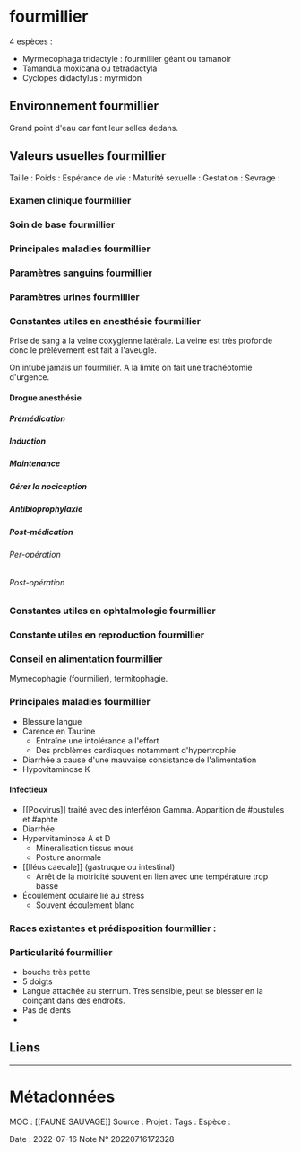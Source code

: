 # fourmillier
4 espèces :
- Myrmecophaga tridactyle : fourmillier géant ou tamanoir
- Tamandua moxicana ou tetradactyla
- Cyclopes didactylus : myrmidon

## Environnement fourmillier
Grand point d'eau car font leur selles dedans.

## Valeurs usuelles fourmillier
Taille : 
Poids :
Espérance de vie : 
Maturité sexuelle : 
Gestation : 
Sevrage : 

### Examen clinique fourmillier

### Soin de base fourmillier
### Principales maladies fourmillier
### Paramètres sanguins fourmillier
### Paramètres urines fourmillier
### Constantes utiles en anesthésie fourmillier
Prise de sang a la veine coxygienne latérale. La veine est très profonde donc le prélèvement est fait à l'aveugle.

On intube jamais un fourmilier. A la limite on fait une trachéotomie d'urgence.
#### Drogue anesthésie
##### Prémédication
##### Induction
##### Maintenance
##### Gérer la nociception 
##### Antibioprophylaxie
##### Post-médication
###### Per-opération
###### Post-opération
### Constantes utiles en ophtalmologie fourmillier
### Constante utiles en reproduction fourmillier
### Conseil en alimentation fourmillier
Mymecophagie (fourmilier), termitophagie.

### Principales maladies fourmillier
- Blessure langue 
- Carence en Taurine 
	- Entraîne une intolérance a l'effort 
	- Des problèmes cardiaques notamment d'hypertrophie
- Diarrhée a cause d'une mauvaise consistance de l'alimentation
- Hypovitaminose K

#### Infectieux
- [[Poxvirus]] traité avec des interféron Gamma. Apparition de #pustules et #aphte
- Diarrhée
- Hypervitaminose A et D 
	- Mineralisation tissus mous
	- Posture anormale
- [[Iléus caecale]] (gastruque ou intestinal)
	- Arrêt de la motricité souvent en lien avec une température trop basse
- Écoulement oculaire lié au stress 
	- Souvent écoulement blanc

### Races existantes et prédisposition fourmillier :

### Particularité fourmillier
- bouche très petite
- 5 doigts
- Langue attachée au sternum. Très sensible, peut se blesser en la coinçant dans des endroits.
- Pas de dents
- 

## Liens


***

# Métadonnées
MOC : [[FAUNE SAUVAGE]]
Source :
Projet :
Tags : 
	Espèce :
	
Date : 2022-07-16
Note N° 20220716172328